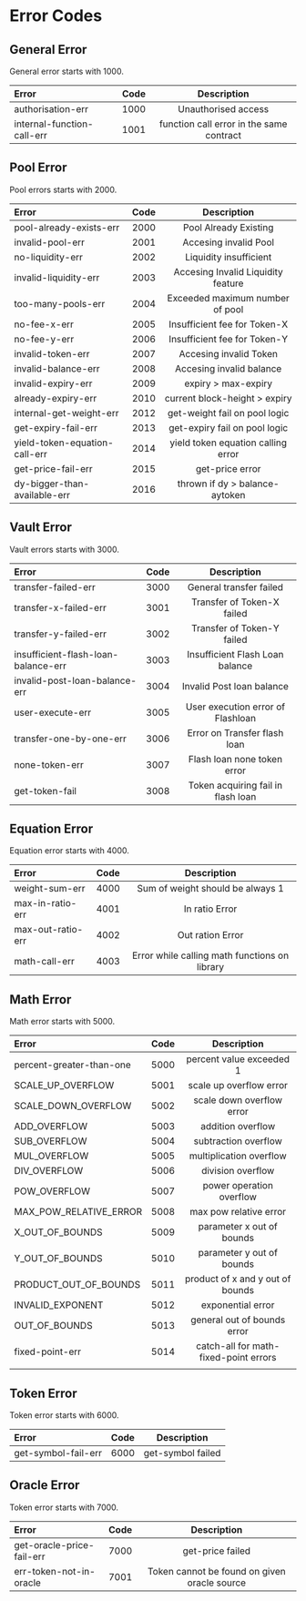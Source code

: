 # Error Codes

## General Error

General error starts with 1000.

| Error | Code | Description |
| :--- | :---: | :---: |
| authorisation-err | 1000 | Unauthorised access |
| internal-function-call-err | 1001 | function call error in the same contract |

## Pool Error

Pool errors starts with 2000.

| Error | Code | Description |
| :--- | :---: | :---: |
| pool-already-exists-err | 2000 | Pool Already Existing |
| invalid-pool-err | 2001 | Accesing invalid Pool |
| no-liquidity-err | 2002 | Liquidity insufficient |
| invalid-liquidity-err | 2003 | Accesing Invalid Liquidity feature |
| too-many-pools-err | 2004 | Exceeded maximum number of pool |
| no-fee-x-err | 2005 | Insufficient fee for Token-X |
| no-fee-y-err | 2006 | Insufficient fee for Token-Y |
| invalid-token-err | 2007 | Accesing invalid Token |
| invalid-balance-err | 2008 | Accesing invalid balance |
| invalid-expiry-err | 2009 | expiry &gt; max-expiry |
| already-expiry-err | 2010 | current block-height &gt; expiry |
| internal-get-weight-err | 2012 | get-weight fail on pool logic |
| get-expiry-fail-err | 2013 | get-expiry fail on pool logic |
| yield-token-equation-call-err | 2014 | yield token equation calling error |
| get-price-fail-err | 2015 | get-price error |
| dy-bigger-than-available-err | 2016 | thrown if dy &gt; balance-aytoken |

## Vault Error

Vault errors starts with 3000.

| Error | Code | Description |
| :--- | :---: | :---: |
| transfer-failed-err | 3000 | General transfer failed |
| transfer-x-failed-err | 3001 | Transfer of Token-X failed |
| transfer-y-failed-err | 3002 | Transfer of Token-Y failed |
| insufficient-flash-loan-balance-err | 3003 | Insufficient Flash Loan balance |
| invalid-post-loan-balance-err | 3004 | Invalid Post loan balance |
| user-execute-err | 3005 | User execution error of Flashloan |
| transfer-one-by-one-err | 3006 | Error on Transfer flash loan |
| none-token-err | 3007 | Flash loan none token error |
| get-token-fail | 3008 | Token acquiring fail in flash loan |

## Equation Error

Equation error starts with 4000.

| Error | Code | Description |
| :--- | :---: | :---: |
| weight-sum-err | 4000 | Sum of weight should be always 1 |
| max-in-ratio-err | 4001 | In ratio Error |
| max-out-ratio-err | 4002 | Out ration Error |
| math-call-err | 4003 | Error while calling math functions on library |

## Math Error

Math error starts with 5000.

| Error | Code | Description |
| :--- | :---: | :---: |
| percent-greater-than-one | 5000 | percent value exceeded 1 |
| SCALE\_UP\_OVERFLOW | 5001 | scale up overflow error |
| SCALE\_DOWN\_OVERFLOW | 5002 | scale down overflow error |
| ADD\_OVERFLOW | 5003 | addition overflow |
| SUB\_OVERFLOW | 5004 | subtraction overflow |
| MUL\_OVERFLOW | 5005 | multiplication overflow |
| DIV\_OVERFLOW | 5006 | division overflow |
| POW\_OVERFLOW | 5007 | power operation overflow |
| MAX\_POW\_RELATIVE\_ERROR | 5008 | max pow relative error |
| X\_OUT\_OF\_BOUNDS | 5009 | parameter x out of bounds |
| Y\_OUT\_OF\_BOUNDS | 5010 | parameter y out of bounds |
| PRODUCT\_OUT\_OF\_BOUNDS | 5011 | product of x and y out of bounds |
| INVALID\_EXPONENT | 5012 | exponential error |
| OUT\_OF\_BOUNDS | 5013 | general out of bounds error |
| fixed-point-err | 5014 | catch-all for math-fixed-point errors |
|  |  |  |

## Token Error

Token error starts with 6000.

| Error | Code | Description |
| :--- | :---: | :---: |
| get-symbol-fail-err | 6000 | get-symbol failed |

## Oracle Error

Token error starts with 7000.

| Error | Code | Description |
| :--- | :---: | :---: |
| get-oracle-price-fail-err | 7000 | get-price failed |
| err-token-not-in-oracle | 7001 | Token cannot be found on given oracle source |

